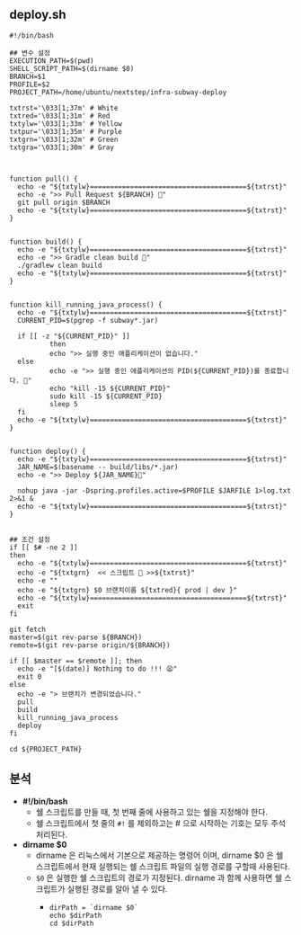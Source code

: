 ## deploy.sh

```shell
#!/bin/bash

## 변수 설정
EXECUTION_PATH=$(pwd)
SHELL_SCRIPT_PATH=$(dirname $0)
BRANCH=$1
PROFILE=$2
PROJECT_PATH=/home/ubuntu/nextstep/infra-subway-deploy

txtrst='\033[1;37m' # White
txtred='\033[1;31m' # Red
txtylw='\033[1;33m' # Yellow
txtpur='\033[1;35m' # Purple
txtgrn='\033[1;32m' # Green
txtgra='\033[1;30m' # Gray



function pull() {
  echo -e "${txtylw}=======================================${txtrst}"
  echo -e ">> Pull Request ${BRANCH} 🏃"
  git pull origin $BRANCH
  echo -e "${txtylw}=======================================${txtrst}"
}


function build() {
  echo -e "${txtylw}=======================================${txtrst}"
  echo -e ">> Gradle clean build 🏃"
  ./gradlew clean build
  echo -e "${txtylw}=======================================${txtrst}"
}


function kill_running_java_process() {
  echo -e "${txtylw}=======================================${txtrst}"
  CURRENT_PID=$(pgrep -f subway*.jar)

  if [[ -z "${CURRENT_PID}" ]]
          then
          echo ">> 실행 중인 애플리케이션이 없습니다."
  else
          echo -e ">> 실행 중인 애플리케이션의 PID(${CURRENT_PID})를 종료합니다. 🏃"
          echo "kill -15 ${CURRENT_PID}"
          sudo kill -15 ${CURRENT_PID}
          sleep 5
  fi
  echo -e "${txtylw}=======================================${txtrst}"
}


function deploy() {
  echo -e "${txtylw}=======================================${txtrst}"
  JAR_NAME=$(basename -- build/libs/*.jar)
  echo -e ">> Deploy ${JAR_NAME}🏃"

  nohup java -jar -Dspring.profiles.active=$PROFILE $JARFILE 1>log.txt 2>&1 &
  echo -e "${txtylw}=======================================${txtrst}"
}


## 조건 설정
if [[ $# -ne 2 ]]
then
  echo -e "${txtylw}=======================================${txtrst}"
  echo -e "${txtgrn}  << 스크립트 🧐 >>${txtrst}"
  echo -e ""
  echo -e "${txtgrn} $0 브랜치이름 ${txtred}{ prod | dev }"
  echo -e "${txtylw}=======================================${txtrst}"
  exit
fi

git fetch
master=$(git rev-parse ${BRANCH})
remote=$(git rev-parse origin/${BRANCH})

if [[ $master == $remote ]]; then
  echo -e "[$(date)] Nothing to do !!! 😫"
  exit 0
else
  echo -e "> 브랜치가 변경되었습니다."
  pull
  build
  kill_running_java_process
  deploy
fi

cd ${PROJECT_PATH}
```

## 분석

- __#!/bin/bash__
  - 쉘 스크립트를 만들 때, 첫 번째 줄에 사용하고 있는 쉘을 지정해야 한다.
  - 쉘 스크립트에서 첫 줄의 `#!` 를 제외하고는 # 으로 시작하는 기호는 모두 주석 처리된다. 
- __dirname $0__
  - dirname 은 리눅스에서 기본으로 제공하는 명령어 이며, dirname $0 은 쉘 스크립트에서 현재 실행되는 쉘 스크립트 파일의 실행 경로를 구할때 사용된다.
  - `$0` 은 실행한 쉘 스크립트의 경로가 지정된다. dirname 과 함께 사용하면 쉘 스크립트가 실행된 경로를 알아 낼 수 있다.
    - ```shell
      dirPath = `dirname $0`
      echo $dirPath
      cd $dirPath
      ```
